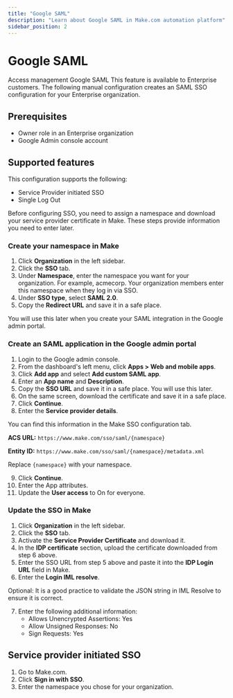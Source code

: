 ```yaml
---
title: "Google SAML"
description: "Learn about Google SAML in Make.com automation platform"
sidebar_position: 2
---
```


# Google SAML

Access management Google SAML This feature is available to Enterprise customers. The following manual configuration creates an SAML SSO configuration for your Enterprise organization. 

## Prerequisites 

* Owner role in an Enterprise organization 
* Google Admin console account 

## Supported features 

This configuration supports the following: 

* Service Provider initiated SSO 
* Single Log Out  

Before configuring SSO, you need to assign a namespace and download your service provider certificate in Make.
These steps provide information you need to enter later.

### Create your namespace in Make 

1. Click **Organization** in the left sidebar.
2. Click the **SSO** tab. 
3. Under **Namespace**, enter the namespace you want for your organization. For example, acmecorp. Your organization members enter this namespace when they log in via SSO. 
4. Under **SSO type**, select **SAML 2.0**. 
5. Copy the **Redirect URL** and save it in a safe place.

You will use this later when you create your SAML integration in the Google admin portal.

### Create an SAML application in the Google admin portal 

1. Login to the Google admin console. 
2. From the dashboard's left menu, click **Apps > Web and mobile apps**. 
3. Click **Add app** and select **Add custom SAML app**. 
4. Enter an **App name** and **Description**. 
5. Copy the **SSO URL** and save it in a safe place. You will use this later. 
6. On the same screen, download the certificate and save it in a safe place. 
7. Click **Continue**. 
8. Enter the **Service provider details**.

You can find this information in the Make SSO configuration tab. 

**ACS URL:** `https://www.make.com/sso/saml/{namespace}` 

**Entity ID:** `https://www.make.com/sso/saml/{namespace}/metadata.xml` 

Replace `{namespace}` with your namespace.

9. Click **Continue**. 
10. Enter the App attributes. 
11. Update the **User access** to On for everyone. 

### Update the SSO in Make 

1. Click **Organization** in the left sidebar. 
2. Click the **SSO** tab.
3. Activate the **Service Provider Certificate** and download it. 
4. In the **IDP certificate** section, upload the certificate downloaded from step 6 above. 
5. Enter the SSO URL from step 5 above and paste it into the **IDP Login URL** field in Make. 
6. Enter the **Login IML resolve**.

Optional: It is a good practice to validate the JSON string in IML Resolve to ensure it is correct.

7. Enter the following additional information: 
   - Allows Unencrypted Assertions: Yes 
   - Allow Unsigned Responses: No 
   - Sign Requests: Yes 

## Service provider initiated SSO 

1. Go to Make.com. 
2. Click **Sign in with SSO**. 
3. Enter the namespace you chose for your organization.